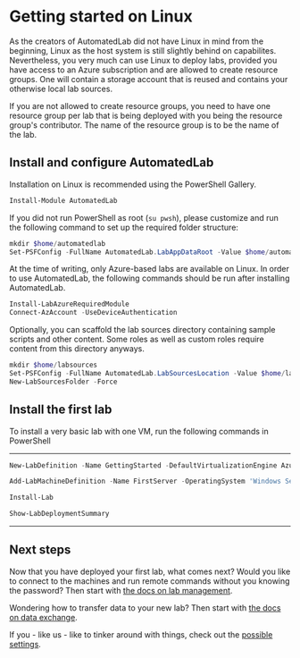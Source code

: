 # Getting started on Linux

As the creators of AutomatedLab did not have Linux in mind from the beginning, Linux as the host system is still slightly behind on capabilites.
Nevertheless, you very much can use Linux to deploy labs, provided you have access to an Azure subscription and are allowed to
create resource groups. One will contain a storage account that is reused and contains your otherwise local lab sources.

If you are not allowed to create resource groups, you need to have one resource group per lab that is being deployed with you being the resource
group's contributor. The name of the resource group is to be the name of the lab.

## Install and configure AutomatedLab

Installation on Linux is recommended using the PowerShell Gallery.

```powershell
Install-Module AutomatedLab
```

If you did not run PowerShell as root (`su pwsh`), please customize and run the following command to set up the required folder structure:
```powershell
mkdir $home/automatedlab
Set-PSFConfig -FullName AutomatedLab.LabAppDataRoot -Value $home/automatedlab -PassThru | Register-PSFConfig
```

At the time of writing, only Azure-based labs are available on Linux. In order to use AutomatedLab, the following commands should be run after installing AutomatedLab.

```powershell
Install-LabAzureRequiredModule
Connect-AzAccount -UseDeviceAuthentication
```

Optionally, you can scaffold the lab sources directory containing sample scripts and other content. Some roles as well as custom roles require
content from this directory anyways.

```powershell
mkdir $home/labsources
Set-PSFConfig -FullName AutomatedLab.LabSourcesLocation -Value $home/labsources -PassThru | Register-PSFConfig
New-LabSourcesFolder -Force
```


## Install the first lab

To install a very basic lab with one VM, run the following commands in PowerShell

***
``` powershell
New-LabDefinition -Name GettingStarted -DefaultVirtualizationEngine Azure

Add-LabMachineDefinition -Name FirstServer -OperatingSystem 'Windows Server 2019 Datacenter'

Install-Lab

Show-LabDeploymentSummary
```
***

## Next steps

Now that you have deployed your first lab, what comes next? Would you like to connect to the machines and run remote commands without you knowing the password? Then start with [the docs on lab management](./invokelabcommand.md).

Wondering how to transfer data to your new lab? Then start with [the docs on data exchange](./exchangedata.md).

If you - like us - like to tinker around with things, check out the [possible settings](../Advanced/automatedlabconfig.md).
